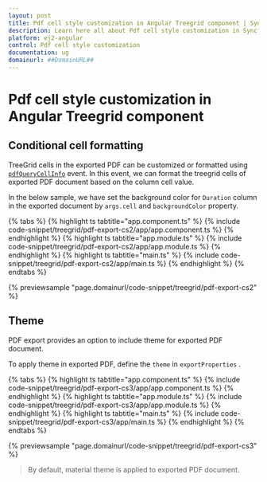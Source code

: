 ```yaml
---
layout: post
title: Pdf cell style customization in Angular Treegrid component | Syncfusion
description: Learn here all about Pdf cell style customization in Syncfusion Angular Treegrid component of Syncfusion Essential JS 2 and more.
platform: ej2-angular
control: Pdf cell style customization 
documentation: ug
domainurl: ##DomainURL##
---
```


# Pdf cell style customization in Angular Treegrid component

## Conditional cell formatting

TreeGrid cells in the exported PDF can be customized or formatted using [`pdfQueryCellInfo`](https://ej2.syncfusion.com/angular/documentation/api/treegrid#pdfQueryCellInfo) event. In this event, we can format the treegrid cells of exported PDF document based on the column cell value.

In the below sample, we have set the background color for `Duration` column in the exported document by `args.cell` and `backgroundColor` property.

{% tabs %}
{% highlight ts tabtitle="app.component.ts" %}
{% include code-snippet/treegrid/pdf-export-cs2/app/app.component.ts %}
{% endhighlight %}
{% highlight ts tabtitle="app.module.ts" %}
{% include code-snippet/treegrid/pdf-export-cs2/app/app.module.ts %}
{% endhighlight %}
{% highlight ts tabtitle="main.ts" %}
{% include code-snippet/treegrid/pdf-export-cs2/app/main.ts %}
{% endhighlight %}
{% endtabs %}
  
{% previewsample "page.domainurl/code-snippet/treegrid/pdf-export-cs2" %}

## Theme

PDF export provides an option to include theme for exported PDF document.

To apply theme in exported PDF, define the `theme` in `exportProperties` .

{% tabs %}
{% highlight ts tabtitle="app.component.ts" %}
{% include code-snippet/treegrid/pdf-export-cs3/app/app.component.ts %}
{% endhighlight %}
{% highlight ts tabtitle="app.module.ts" %}
{% include code-snippet/treegrid/pdf-export-cs3/app/app.module.ts %}
{% endhighlight %}
{% highlight ts tabtitle="main.ts" %}
{% include code-snippet/treegrid/pdf-export-cs3/app/main.ts %}
{% endhighlight %}
{% endtabs %}
  
{% previewsample "page.domainurl/code-snippet/treegrid/pdf-export-cs3" %}

> By default, material theme is applied to exported PDF document.